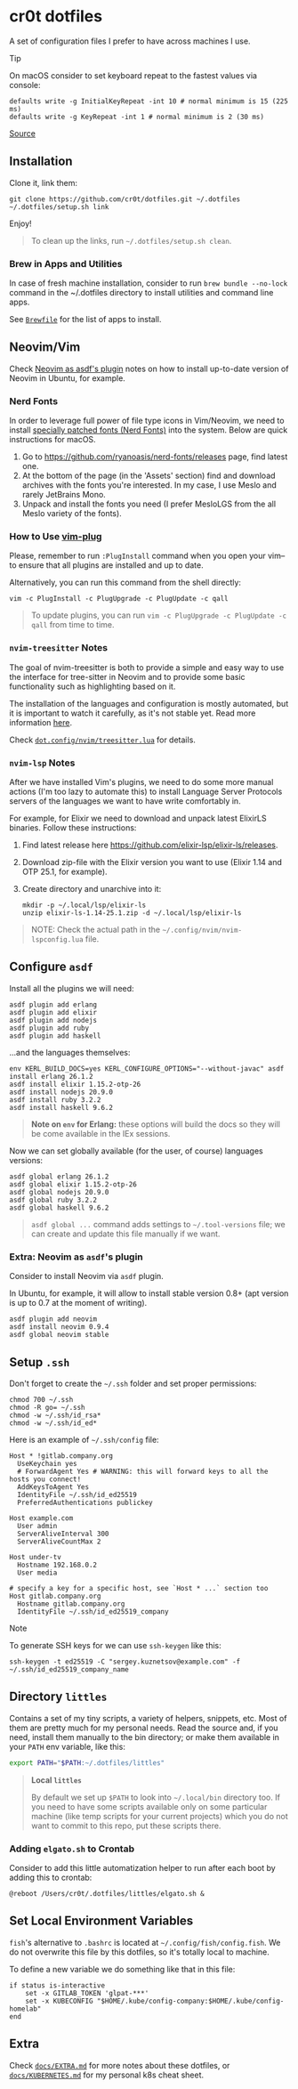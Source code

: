 # cr0t dotfiles

A set of configuration files I prefer to have across machines I use.

> [!tip]
>
> On macOS consider to set keyboard repeat to the fastest values via console:
>
> ```consol
> defaults write -g InitialKeyRepeat -int 10 # normal minimum is 15 (225 ms)
> defaults write -g KeyRepeat -int 1 # normal minimum is 2 (30 ms)
> ```
>
> [Source](https://apple.stackexchange.com/questions/10467/how-to-increase-keyboard-key-repeat-rate-on-os-x)

## Installation

Clone it, link them:

```console
git clone https://github.com/cr0t/dotfiles.git ~/.dotfiles
~/.dotfiles/setup.sh link
```

Enjoy!

> To clean up the links, run `~/.dotfiles/setup.sh clean`.

### Brew in Apps and Utilities

In case of fresh machine installation, consider to run `brew bundle --no-lock`
command in the ~/.dotfiles directory to install utilities and command line apps.

See [`Brewfile`](Brewfile) for the list of apps to install.

## Neovim/Vim

Check [Neovim as asdf's plugin](#extra-neovim-as-asdfs-plugin) notes on how to
install up-to-date version of Neovim in Ubuntu, for example.

### Nerd Fonts

In order to leverage full power of file type icons in Vim/Neovim, we need to
install [specially patched fonts (Nerd Fonts)](https://github.com/ryanoasis/nerd-fonts)
into the system. Below are quick instructions for macOS.

1. Go to https://github.com/ryanoasis/nerd-fonts/releases page, find latest one.
2. At the bottom of the page (in the 'Assets' section) find and download archives
   with the fonts you're interested. In my case, I use Meslo and rarely JetBrains Mono.
3. Unpack and install the fonts you need (I prefer MesloLGS from the all Meslo
   variety of the fonts).

### How to Use [vim-plug](https://github.com/junegunn/vim-plug)

Please, remember to run `:PlugInstall` command when you open your vim–to ensure
that all plugins are installed and up to date.

Alternatively, you can run this command from the shell directly:

```console
vim -c PlugInstall -c PlugUpgrade -c PlugUpdate -c qall
```

> To update plugins, you can run `vim -c PlugUpgrade -c PlugUpdate -c qall` from
> time to time.

### `nvim-treesitter` Notes

The goal of nvim-treesitter is both to provide a simple and easy way to use the
interface for tree-sitter in Neovim and to provide some basic functionality such
as highlighting based on it.

The installation of the languages and configuration is mostly automated, but it
is important to watch it carefully, as it's not stable yet. Read more information
[here](https://github.com/nvim-treesitter/nvim-treesitter).

Check [`dot.config/nvim/treesitter.lua`](dot.config/nvim/treesitter.lua) for details.

### `nvim-lsp` Notes

After we have installed Vim's plugins, we need to do some more manual actions
(I'm too lazy to automate this) to install Language Server Protocols servers of
the languages we want to have write comfortably in.

For example, for Elixir we need to download and unpack latest ElixirLS binaries.
Follow these instructions:

1. Find latest release here https://github.com/elixir-lsp/elixir-ls/releases.
2. Download zip-file with the Elixir version you want to use (Elixir 1.14 and
   OTP 25.1, for example).
3. Create directory and unarchive into it:

   ```console
   mkdir -p ~/.local/lsp/elixir-ls
   unzip elixir-ls-1.14-25.1.zip -d ~/.local/lsp/elixir-ls
   ```

> NOTE: Check the actual path in the `~/.config/nvim/nvim-lspconfig.lua` file.

## Configure `asdf`

Install all the plugins we will need:

```console
asdf plugin add erlang
asdf plugin add elixir
asdf plugin add nodejs
asdf plugin add ruby
asdf plugin add haskell
```

...and the languages themselves:

```console
env KERL_BUILD_DOCS=yes KERL_CONFIGURE_OPTIONS="--without-javac" asdf install erlang 26.1.2
asdf install elixir 1.15.2-otp-26
asdf install nodejs 20.9.0
asdf install ruby 3.2.2
asdf install haskell 9.6.2
```

> **Note on `env` for Erlang:** these options will build the docs so they will be come available in
> the IEx sessions.

Now we can set globally available (for the user, of course) languages versions:

```console
asdf global erlang 26.1.2
asdf global elixir 1.15.2-otp-26
asdf global nodejs 20.9.0
asdf global ruby 3.2.2
asdf global haskell 9.6.2
```

> `asdf global ...` command adds settings to `~/.tool-versions` file; we can create
> and update this file manually if we want.

### Extra: Neovim as `asdf`'s plugin

Consider to install Neovim via `asdf` plugin.

In Ubuntu, for example, it will allow to install stable version 0.8+ (apt
version is up to 0.7 at the moment of writing).

```console
asdf plugin add neovim
asdf install neovim 0.9.4
asdf global neovim stable
```

## Setup `.ssh`

Don't forget to create the `~/.ssh` folder and set proper permissions:

```console
chmod 700 ~/.ssh
chmod -R go= ~/.ssh
chmod -w ~/.ssh/id_rsa*
chmod -w ~/.ssh/id_ed*
```

Here is an example of `~/.ssh/config` file:

```text
Host * !gitlab.company.org
  UseKeychain yes
  # ForwardAgent Yes # WARNING: this will forward keys to all the hosts you connect!
  AddKeysToAgent Yes
  IdentityFile ~/.ssh/id_ed25519
  PreferredAuthentications publickey

Host example.com
  User admin
  ServerAliveInterval 300
  ServerAliveCountMax 2

Host under-tv
  Hostname 192.168.0.2
  User media

# specify a key for a specific host, see `Host * ...` section too
Host gitlab.company.org
  Hostname gitlab.company.org
  IdentityFile ~/.ssh/id_ed25519_company
```

> [!note]
>
> To generate SSH keys for we can use `ssh-keygen` like this:
>
> `ssh-keygen -t ed25519 -C "sergey.kuznetsov@example.com" -f ~/.ssh/id_ed25519_company_name`

## Directory `littles`

Contains a set of my tiny scripts, a variety of helpers, snippets, etc. Most of
them are pretty much for my personal needs. Read the source and, if you need,
install them manually to the bin directory; or make them available in your
`PATH` env variable, like this:

```bash
export PATH="$PATH:~/.dotfiles/littles"
```

> **Local `littles`**
>
> By default we set up `$PATH` to look into `~/.local/bin` directory too. If
> you need to have some scripts available only on some particular machine (like
> temp scripts for your current projects) which you do not want to commit to
> this repo, put these scripts there.

### Adding `elgato.sh` to Crontab

Consider to add this little automatization helper to run after each boot by
adding this to crontab:

```text
@reboot /Users/cr0t/.dotfiles/littles/elgato.sh &
```

## Set Local Environment Variables

`fish`'s alternative to `.bashrc` is located at `~/.config/fish/config.fish`.
We do not overwrite this file by this dotfiles, so it's totally local to machine.

To define a new variable we do something like that in this file:

```fish
if status is-interactive
    set -x GITLAB_TOKEN 'glpat-***'
    set -x KUBECONFIG "$HOME/.kube/config-company:$HOME/.kube/config-homelab"
end
```

## Extra

Check [`docs/EXTRA.md`](docs/EXTRA.md) for more notes about these dotfiles, or [`docs/KUBERNETES.md`](docs/KUBERNETES.md) for my personal k8s cheat sheet.
